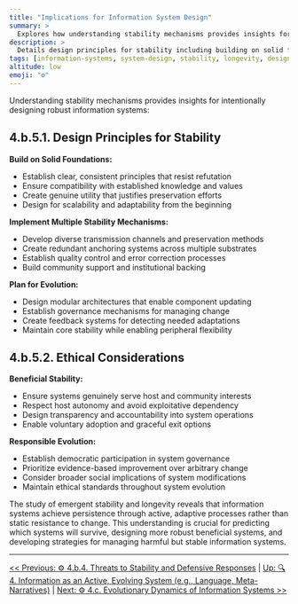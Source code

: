 ```yaml
---
title: "Implications for Information System Design"
summary: >
  Explores how understanding stability mechanisms provides insights for intentionally designing robust information systems that can persist and evolve effectively.
description: >
  Details design principles for stability including building on solid foundations, implementing multiple stability mechanisms, and planning for evolution, along with ethical considerations for beneficial stability and responsible evolution.
tags: [information-systems, system-design, stability, longevity, design-principles, ethics]
altitude: low
emoji: "⚙️"
---
```


<!--

- Flesh out the bullet points

-->

Understanding stability mechanisms provides insights for intentionally designing robust information systems:

## **4.b.5.1. Design Principles for Stability**

**Build on Solid Foundations:**

* Establish clear, consistent principles that resist refutation
* Ensure compatibility with established knowledge and values
* Create genuine utility that justifies preservation efforts
* Design for scalability and adaptability from the beginning

**Implement Multiple Stability Mechanisms:**

* Develop diverse transmission channels and preservation methods
* Create redundant anchoring systems across multiple substrates
* Establish quality control and error correction processes
* Build community support and institutional backing

**Plan for Evolution:**

* Design modular architectures that enable component updating
* Establish governance mechanisms for managing change
* Create feedback systems for detecting needed adaptations
* Maintain core stability while enabling peripheral flexibility

## **4.b.5.2. Ethical Considerations**

**Beneficial Stability:**

* Ensure systems genuinely serve host and community interests
* Respect host autonomy and avoid exploitative dependency
* Design transparency and accountability into system operations
* Enable voluntary adoption and graceful exit options

**Responsible Evolution:**

* Establish democratic participation in system governance
* Prioritize evidence-based improvement over arbitrary change
* Consider broader social implications of system modifications
* Maintain ethical standards throughout system evolution

The study of emergent stability and longevity reveals that information systems achieve persistence through active, adaptive processes rather than static resistance to change. This understanding is crucial for predicting which systems will survive, designing more robust beneficial systems, and developing strategies for managing harmful but stable information systems.

---
[<< Previous: ⚙️ 4.b.4. Threats to Stability and Defensive Responses](4b4-threats-stability-defensive-responses.md) | [Up: 🔍 4. Information as an Active, Evolving System (e.g., Language, Meta-Narratives)](../4-information-systems.md) | [Next: ⚙️ 4.c. Evolutionary Dynamics of Information Systems >>](../4c-evolutionary-dynamics.md)
